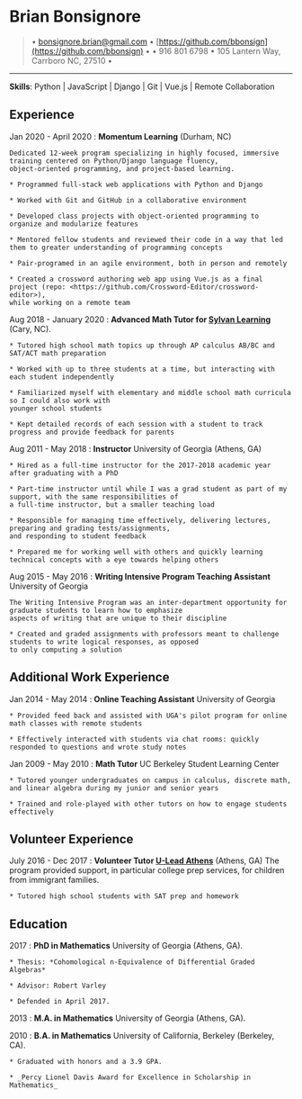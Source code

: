 Brian Bonsignore
=========================
> • <bonsignore.brian@gmail.com> • [https://github.com/bbonsign](https://github.com/bbonsign) •
> • 916 801 6798 • 105 Lantern Way, Carrboro NC, 27510 •

-------------------------------------------------------------------------------

**Skills**: Python | JavaScript | Django | Git | Vue.js | Remote Collaboration


Experience
----------

Jan 2020 - April 2020
:   **Momentum Learning** (Durham, NC)

    Dedicated 12-week program specializing in highly focused, immersive training centered on Python/Django language fluency,
    object-oriented programming, and project-based learning.

    * Programmed full-stack web applications with Python and Django

    * Worked with Git and GitHub in a collaborative environment

    * Developed class projects with object-oriented programming to organize and modularize features

    * Mentored fellow students and reviewed their code in a way that led them to greater understanding of programming concepts

    * Pair-programed in an agile environment, both in person and remotely 

    * Created a crossword authoring web app using Vue.js as a final project (repo: <https://github.com/Crossword-Editor/crossword-editor>), 
    while working on a remote team


Aug 2018 - January 2020
:   **Advanced Math Tutor for [Sylvan Learning](https://www.sylvanlearning.com/)** (Cary, NC).

    * Tutored high school math topics up through AP calculus AB/BC and SAT/ACT math preparation

    * Worked with up to three students at a time, but interacting with each student independently

    * Familiarized myself with elementary and middle school math curricula so I could also work with
    younger school students

    * Kept detailed records of each session with a student to track progress and provide feedback for parents


Aug 2011 - May 2018
:   **Instructor** University of Georgia (Athens, GA)

    * Hired as a full-time instructor for the 2017-2018 academic year after graduating with a PhD

    * Part-time instructor until while I was a grad student as part of my support, with the same responsibilities of
    a full-time instructor, but a smaller teaching load

    * Responsible for managing time effectively, delivering lectures, preparing and grading tests/assignments,
    and responding to student feedback

    * Prepared me for working well with others and quickly learning technical concepts with a eye towards helping others


Aug 2015 - May 2016
:   **Writing Intensive Program Teaching Assistant** University of Georgia

    The Writing Intensive Program was an inter-department opportunity for graduate students to learn how to emphasize
    aspects of writing that are unique to their discipline

    * Created and graded assignments with professors meant to challenge students to write logical responses, as opposed
    to only computing a solution



Additional Work Experience
--------------------------

Jan 2014 - May 2014
:   **Online Teaching Assistant** University of Georgia

    * Provided feed back and assisted with UGA's pilot program for online math classes with remote students

    * Effectively interacted with students via chat rooms: quickly responded to questions and wrote study notes

Jan 2009 - May 2010
:   **Math Tutor** UC Berkeley Student Learning Center

    * Tutored younger undergraduates on campus in calculus, discrete math, and linear algebra during my junior and senior years

    * Trained and role-played with other tutors on how to engage students effectively


Volunteer Experience
--------------------

July 2016 - Dec 2017
:   **Volunteer Tutor [U-Lead Athens](https://www.uleadathens.org/)** (Athens, GA)
    The program provided support, in particular college prep services, for children from immigrant families.

    * Tutored high school students with SAT prep and homework



Education
---------

2017
:   **PhD in Mathematics** University of Georgia (Athens, GA).

    * Thesis: *Cohomological n-Equivalence of Differential Graded Algebras*

    * Advisor: Robert Varley

    * Defended in April 2017.

2013
:   **M.A. in Mathematics** University of Georgia (Athens, GA).


2010
:   **B.A. in Mathematics** University of California, Berkeley (Berkeley, CA).

    * Graduated with honors and a 3.9 GPA.

    * _Percy Lionel Davis Award for Excellence in Scholarship in Mathematics_




<!-- > • <bonsignore.brian@gmail.com> • [![GitHub][GitHubIcon] https://github.com/bbonsign](https://github.com/bbonsign) • \ -->
<!-- [GitHubIcon]: ../github-icon.svg -->
